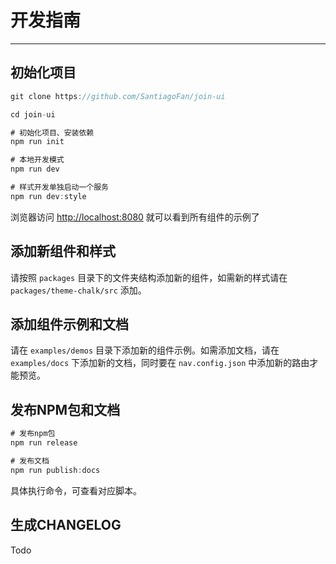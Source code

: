 # 开发指南

----

## 初始化项目

```js
git clone https://github.com/SantiagoFan/join-ui

cd join-ui

# 初始化项目、安装依赖
npm run init

# 本地开发模式
npm run dev

# 样式开发单独启动一个服务
npm run dev:style

```

浏览器访问 [http://localhost:8080](http://localhost:8080) 就可以看到所有组件的示例了

## 添加新组件和样式
请按照 `packages` 目录下的文件夹结构添加新的组件，如需新的样式请在 `packages/theme-chalk/src` 添加。

## 添加组件示例和文档
请在 `examples/demos` 目录下添加新的组件示例。如需添加文档，请在 `examples/docs` 下添加新的文档，同时要在 `nav.config.json` 中添加新的路由才能预览。

## 发布NPM包和文档
```js
# 发布npm包
npm run release

# 发布文档
npm run publish:docs
```
具体执行命令，可查看对应脚本。

## 生成CHANGELOG
Todo
